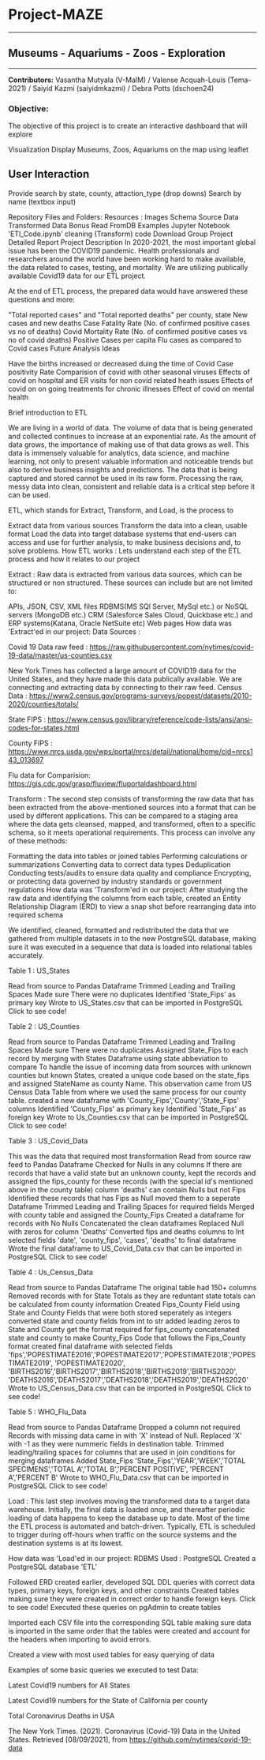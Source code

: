 # Project-MAZE

____________________________________________________

## Museums - Aquariums - Zoos - Exploration

___________________________________________________

**Contributors:** Vasantha Mutyala (V-MalM) / Valense Acquah-Louis (Tema-2021) / Saiyid Kazmi (saiyidmkazmi)  / Debra Potts (dschoen24)

### Objective: 
The objective of this project is to create an interactive dashboard that will explore 

Visualization
Display Museums, Zoos, Aquariums on the map using leaflet

## User Interaction
Provide search by state, county, attaction_type  (drop downs)
Search by name (textbox input)


Repository Files and Folders:
Resources :
Images
Schema
Source Data
Transformed Data
Bonus Read FromDB Examples
Jupyter Notebook 'ETl_Code.ipynb' cleaning (Transform) code
Download Group Project Detailed Report
Project Description
In 2020-2021, the most important global issue has been the COVID19 pandemic. Health professionals and researchers around the world have been working hard to make available, the data related to cases, testing, and mortality. We are utilizing publically available Covid19 data for our ETL project.

At the end of ETL process, the prepared data would have answered these questions and more:

"Total reported cases" and "Total reported deaths" per county, state
New cases and new deaths
Case Fatality Rate (No. of confirmed positive cases vs no of deaths)
Covid Mortality Rate (No. of confirmed positive cases vs no of covid deaths)
Positive Cases per capita
Flu cases as compared to Covid cases
Future Analysis Ideas

Have the births increased or decreased duing the time of Covid
Case positivity Rate
Comparision of covid with other seasonal viruses
Effects of covid on hospital and ER visits for non covid related heath issues
Effects of covid on on going treatments for chronic illnesses
Effect of covid on mental health

Brief introduction to ETL

We are living in a world of data. The volume of data that is being generated and collected continues to increase at an exponential rate. As the amount of data grows, the importance of making use of that data grows as well. This data is immensely valuable for analytics, data science, and machine learning, not only to present valuable information and noticeable trends but also to derive business insights and predictions. The data that is being captured and stored cannot be used in its raw form. Processing the raw, messy data into clean, consistent and reliable data is a critical step before it can be used.

ETL, which stands for Extract, Transform, and Load, is the process to

Extract data from various sources
Transform the data into a clean, usable format
Load the data into target database systems that end-users can access and use for further analysis, to make business decisions and, to solve problems.
How ETL works : Lets understand each step of the ETL process and how it relates to our project

Extract :
Raw data is extracted from various data sources, which can be structured or non structured. These sources can include but are not limited to:

APIs, JSON, CSV, XML files
RDBMS(MS SQl Server, MySql etc.) or NoSQL servers (MongoDB etc.)
CRM (Salesforce Sales Cloud, Quickbase etc.) and ERP systems(Katana, Oracle NetSuite etc)
Web pages
How data was 'Extract'ed in our project:
Data Sources :

Covid 19 Data raw feed : https://raw.githubusercontent.com/nytimes/covid-19-data/master/us-counties.csv

New York Times has collected a large amount of COVID19 data for the United States, and they have made this data publically available. We are connecting and extracting data by connecting to their raw feed.
Census Data : https://www2.census.gov/programs-surveys/popest/datasets/2010-2020/counties/totals/

State FIPS : https://www.census.gov/library/reference/code-lists/ansi/ansi-codes-for-states.html

County FIPS : https://www.nrcs.usda.gov/wps/portal/nrcs/detail/national/home/cid=nrcs143_013697

Flu data for Comparision: https://gis.cdc.gov/grasp/fluview/fluportaldashboard.html

Transform :
The second step consists of transforming the raw data that has been extracted from the above-mentioned sources into a format that can be used by different applications. This can be compared to a staging area where the data gets cleansed, mapped, and transformed, often to a specific schema, so it meets operational requirements. This process can involve any of these methods:

Formatting the data into tables or joined tables
Performing calculations or summarizations
Converting data to correct data types
Deduplication
Conducting tests/audits to ensure data quality and compliance
Encrypting, or protecting data governed by industry standards or government regulations
How data was 'Transform'ed in our project:
After studying the raw data and identifying the columns from each table, created an Entity Relationship Diagram (ERD) to view a snap shot before rearranging data into required schema


We identified, cleaned, formatted and redistributed the data that we gathered from multiple datasets in to the new PostgreSQL database, making sure it was executed in a sequence that data is loaded into relational tables accurately.

Table 1 : US_States

Read from source to Pandas Dataframe
Trimmed Leading and Trailing Spaces
Made sure There were no duplicates
Identified 'State_Fips' as primary key
Wrote to US_States.csv that can be imported in PostgreSQL
Click to see code!

Table 2 : US_Counties

Read from source to Pandas Dataframe
Trimmed Leading and Trailing Spaces
Made sure There were no duplicates
Assigned State_Fips to each record by merging with States Dataframe using state abbeviation to compare
To handle the issue of incoming data from sources with unknown counties but known States, created a unique code based on the state_fips and assigned StateName as county Name. This observation came from US Census Data Table from where we used the same process for our county table.
created a new dataframe with 'County_Fips','County','State_Fips' columns
Identified 'County_Fips' as primary key
Identified 'State_Fips' as foreign key
Wrote to Us_Counties.csv that can be imported in PostgreSQL
Click to see code!

Table 3 : US_Covid_Data

This was the data that required most transformation
Read from source raw feed to Pandas Dataframe
Checked for Nulls in any columns
If there are records that have a valid state but an unknown county, kept the records and assigned the fips_county for these records (with the special id's mentioned above in the county table)
column 'deaths' can contain Nulls but not Fips
Identified these records that has Fips as Null
moved them to a seperate Dataframe
Trimmed Leading and Trailing Spaces for required fields
Merged with county table and assigned the County_Fips
Created a dataframe for records with No Nulls
Concatenated the clean dataframes
Replaced Null with zeros for column 'Deaths'
Converted fips and deaths columns to Int
selected fields 'date', 'county_fips', 'cases', 'deaths' to final dataframe
Wrote the final dataframe to US_Covid_Data.csv that can be imported in PostgreSQL
Click to see code!

Table 4 : Us_Census_Data

Read from source to Pandas Dataframe
The original table had 150+ columns
Removed records with for State Totals as they are reduntant
state totals can be calculated from county information
Created Fips_County Field using State and County Fields that were both stored seperately as integers
converted state and county fields from int to str
added leading zeros to State and County get the format required for fips_county
concatenated state and county to make County_Fips Code that follows the Fips_County format
created final dataframe with selected fields
'fips','POPESTIMATE2016','POPESTIMATE2017','POPESTIMATE2018','POPESTIMATE2019', 'POPESTIMATE2020', 'BIRTHS2016','BIRTHS2017','BIRTHS2018','BIRTHS2019','BIRTHS2020', 'DEATHS2016','DEATHS2017','DEATHS2018','DEATHS2019','DEATHS2020'
Wrote to US_Census_Data.csv that can be imported in PostgreSQL
Click to see code!

Table 5 : WHO_Flu_Data

Read from source to Pandas Dataframe
Dropped a column not required
Records with missing data came in with 'X' instead of Null. Replaced 'X' with -1 as they were nummeric fields in destination table.
Trimmed leading/trailing spaces for columns that are used in join conditions for merging dataframes
Added State_Fips
'State_Fips','YEAR','WEEK','TOTAL SPECIMENS','TOTAL A','TOTAL B','PERCENT POSITIVE', 'PERCENT A','PERCENT B'
Wrote to WHO_Flu_Data.csv that can be imported in PostgreSQL
Click to see code!

Load :
This last step involves moving the transformed data to a target data warehouse. Initially, the final data is loaded once, and thereafter periodic loading of data happens to keep the database up to date. Most of the time the ETL process is automated and batch-driven. Typically, ETL is scheduled to trigger during off-hours when traffic on the source systems and the destination systems is at its lowest.

How data was 'Load'ed in our project:
RDBMS Used : PostgreSQL
Created a PostgreSQL database 'ETL'

Followed ERD created earlier, developed SQL DDL queries with correct data types, primary keys, foreign keys, and other constraints
Created tables making sure they were created in correct order to handle foreign keys.
Click to see code!
Executed these queries on pgAdmin to create tables


Imported each CSV file into the corresponding SQL table making sure data is imported in the same order that the tables were created and account for the headers when importing to avoid errors.


Created a view with most used tables for easy querying of data


Examples of some basic queries we executed to test Data:

Latest Covid19 numbers for All States


Latest Covid19 numbers for the State of California per county


Total Coronavirus Deaths in USA



The New York Times. (2021). Coronavirus (Covid-19) Data in the United States. Retrieved [08/09/2021], from https://github.com/nytimes/covid-19-data

